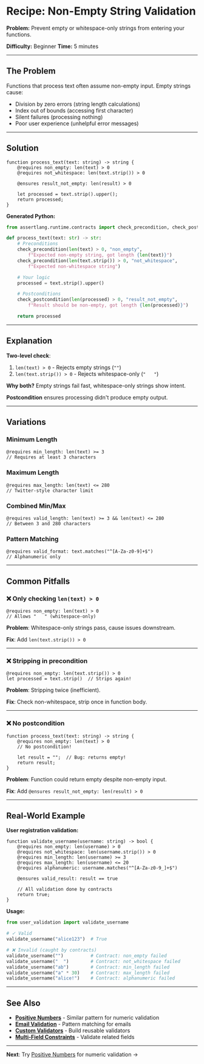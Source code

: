 # Recipe: Non-Empty String Validation

**Problem:** Prevent empty or whitespace-only strings from entering your functions.

**Difficulty:** Beginner
**Time:** 5 minutes

---

## The Problem

Functions that process text often assume non-empty input. Empty strings cause:
- Division by zero errors (string length calculations)
- Index out of bounds (accessing first character)
- Silent failures (processing nothing)
- Poor user experience (unhelpful error messages)

---

## Solution

```al
function process_text(text: string) -> string {
    @requires non_empty: len(text) > 0
    @requires not_whitespace: len(text.strip()) > 0

    @ensures result_not_empty: len(result) > 0

    let processed = text.strip().upper();
    return processed;
}
```

**Generated Python:**
```python
from assertlang.runtime.contracts import check_precondition, check_postcondition

def process_text(text: str) -> str:
    # Preconditions
    check_precondition(len(text) > 0, "non_empty",
        f"Expected non-empty string, got length {len(text)}")
    check_precondition(len(text.strip()) > 0, "not_whitespace",
        f"Expected non-whitespace string")

    # Your logic
    processed = text.strip().upper()

    # Postconditions
    check_postcondition(len(processed) > 0, "result_not_empty",
        f"Result should be non-empty, got length {len(processed)}")

    return processed
```

---

## Explanation

**Two-level check**:
1. `len(text) > 0` - Rejects empty strings (`""`)
2. `len(text.strip()) > 0` - Rejects whitespace-only (`"   "`)

**Why both?** Empty strings fail fast, whitespace-only strings show intent.

**Postcondition** ensures processing didn't produce empty output.

---

## Variations

### Minimum Length
```al
@requires min_length: len(text) >= 3
// Requires at least 3 characters
```

### Maximum Length
```al
@requires max_length: len(text) <= 280
// Twitter-style character limit
```

### Combined Min/Max
```al
@requires valid_length: len(text) >= 3 && len(text) <= 280
// Between 3 and 280 characters
```

### Pattern Matching
```al
@requires valid_format: text.matches("^[A-Za-z0-9]+$")
// Alphanumeric only
```

---

## Common Pitfalls

### ❌ Only checking `len(text) > 0`
```al
@requires non_empty: len(text) > 0
// Allows "   " (whitespace-only)
```

**Problem**: Whitespace-only strings pass, cause issues downstream.

**Fix**: Add `len(text.strip()) > 0`

---

### ❌ Stripping in precondition
```al
@requires non_empty: len(text.strip()) > 0
let processed = text.strip()  // Strips again!
```

**Problem**: Stripping twice (inefficient).

**Fix**: Check non-whitespace, strip once in function body.

---

### ❌ No postcondition
```al
function process_text(text: string) -> string {
    @requires non_empty: len(text) > 0
    // No postcondition!

    let result = "";  // Bug: returns empty!
    return result;
}
```

**Problem**: Function could return empty despite non-empty input.

**Fix**: Add `@ensures result_not_empty: len(result) > 0`

---

## Real-World Example

**User registration validation:**
```al
function validate_username(username: string) -> bool {
    @requires non_empty: len(username) > 0
    @requires not_whitespace: len(username.strip()) > 0
    @requires min_length: len(username) >= 3
    @requires max_length: len(username) <= 20
    @requires alphanumeric: username.matches("^[A-Za-z0-9_]+$")

    @ensures valid_result: result == true

    // All validation done by contracts
    return true;
}
```

**Usage:**
```python
from user_validation import validate_username

# ✓ Valid
validate_username("alice123")  # True

# ❌ Invalid (caught by contracts)
validate_username("")          # Contract: non_empty failed
validate_username("  ")        # Contract: not_whitespace failed
validate_username("ab")        # Contract: min_length failed
validate_username("a" * 30)    # Contract: max_length failed
validate_username("alice!")    # Contract: alphanumeric failed
```

---

## See Also

- **[Positive Numbers](positive-numbers.md)** - Similar pattern for numeric validation
- **[Email Validation](email-validation.md)** - Pattern matching for emails
- **[Custom Validators](custom-validators.md)** - Build reusable validators
- **[Multi-Field Constraints](multi-field-constraints.md)** - Validate related fields

---

**Next**: Try [Positive Numbers](positive-numbers.md) for numeric validation →
